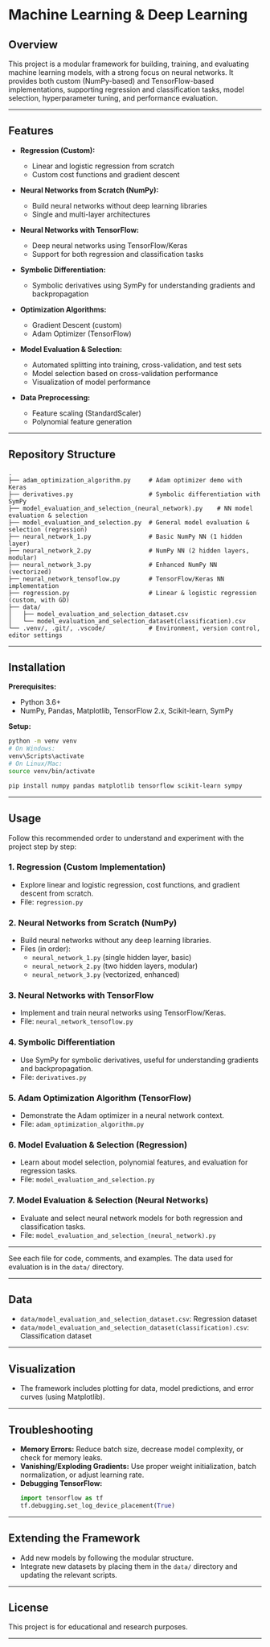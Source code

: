 # Machine Learning & Deep Learning

## Overview

This project is a modular framework for building, training, and evaluating machine learning models, with a strong focus on neural networks. It provides both custom (NumPy-based) and TensorFlow-based implementations, supporting regression and classification tasks, model selection, hyperparameter tuning, and performance evaluation.

---

## Features

- **Regression (Custom):**  
  - Linear and logistic regression from scratch
  - Custom cost functions and gradient descent

- **Neural Networks from Scratch (NumPy):**  
  - Build neural networks without deep learning libraries
  - Single and multi-layer architectures

- **Neural Networks with TensorFlow:**  
  - Deep neural networks using TensorFlow/Keras
  - Support for both regression and classification tasks

- **Symbolic Differentiation:**  
  - Symbolic derivatives using SymPy for understanding gradients and backpropagation

- **Optimization Algorithms:**  
  - Gradient Descent (custom)
  - Adam Optimizer (TensorFlow)

- **Model Evaluation & Selection:**  
  - Automated splitting into training, cross-validation, and test sets
  - Model selection based on cross-validation performance
  - Visualization of model performance

- **Data Preprocessing:**  
  - Feature scaling (StandardScaler)
  - Polynomial feature generation

---

## Repository Structure

```
.
├── adam_optimization_algorithm.py     # Adam optimizer demo with Keras
├── derivatives.py                     # Symbolic differentiation with SymPy
├── model_evaluation_and_selection_(neural_network).py    # NN model evaluation & selection
├── model_evaluation_and_selection.py  # General model evaluation & selection (regression)
├── neural_network_1.py                # Basic NumPy NN (1 hidden layer)
├── neural_network_2.py                # NumPy NN (2 hidden layers, modular)
├── neural_network_3.py                # Enhanced NumPy NN (vectorized)
├── neural_network_tensoflow.py        # TensorFlow/Keras NN implementation
├── regression.py                      # Linear & logistic regression (custom, with GD)
├── data/
│   ├── model_evaluation_and_selection_dataset.csv
│   └── model_evaluation_and_selection_dataset(classification).csv
└── .venv/, .git/, .vscode/            # Environment, version control, editor settings
```

---

## Installation

**Prerequisites:**
- Python 3.6+
- NumPy, Pandas, Matplotlib, TensorFlow 2.x, Scikit-learn, SymPy

**Setup:**
```bash
python -m venv venv
# On Windows:
venv\Scripts\activate
# On Linux/Mac:
source venv/bin/activate

pip install numpy pandas matplotlib tensorflow scikit-learn sympy
```

---

## Usage

Follow this recommended order to understand and experiment with the project step by step:

### 1. Regression (Custom Implementation)
- Explore linear and logistic regression, cost functions, and gradient descent from scratch.
- File: `regression.py`

### 2. Neural Networks from Scratch (NumPy)
- Build neural networks without any deep learning libraries.
- Files (in order):
  - `neural_network_1.py` (single hidden layer, basic)
  - `neural_network_2.py` (two hidden layers, modular)
  - `neural_network_3.py` (vectorized, enhanced)

### 3. Neural Networks with TensorFlow
- Implement and train neural networks using TensorFlow/Keras.
- File: `neural_network_tensoflow.py`

### 4. Symbolic Differentiation
- Use SymPy for symbolic derivatives, useful for understanding gradients and backpropagation.
- File: `derivatives.py`

### 5. Adam Optimization Algorithm (TensorFlow)
- Demonstrate the Adam optimizer in a neural network context.
- File: `adam_optimization_algorithm.py`

### 6. Model Evaluation & Selection (Regression)
- Learn about model selection, polynomial features, and evaluation for regression tasks.
- File: `model_evaluation_and_selection.py`

### 7. Model Evaluation & Selection (Neural Networks)
- Evaluate and select neural network models for both regression and classification tasks.
- File: `model_evaluation_and_selection_(neural_network).py`

---

See each file for code, comments, and examples. The data used for evaluation is in the `data/` directory.

---

## Data

- `data/model_evaluation_and_selection_dataset.csv`: Regression dataset
- `data/model_evaluation_and_selection_dataset(classification).csv`: Classification dataset

---

## Visualization

- The framework includes plotting for data, model predictions, and error curves (using Matplotlib).

---

## Troubleshooting

- **Memory Errors:** Reduce batch size, decrease model complexity, or check for memory leaks.
- **Vanishing/Exploding Gradients:** Use proper weight initialization, batch normalization, or adjust learning rate.
- **Debugging TensorFlow:**  
  ```python
  import tensorflow as tf
  tf.debugging.set_log_device_placement(True)
  ```

---

## Extending the Framework

- Add new models by following the modular structure.
- Integrate new datasets by placing them in the `data/` directory and updating the relevant scripts.

---

## License

This project is for educational and research purposes.

---
